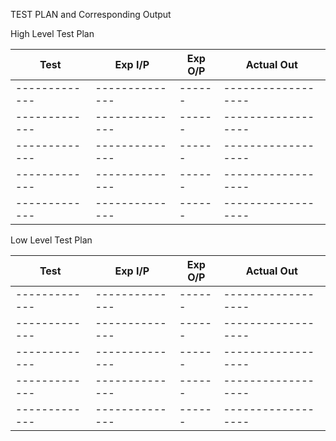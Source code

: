 
TEST PLAN and Corresponding Output

High Level Test Plan


|   Test                                               | Exp I/P                |           Exp O/P            |      Actual Out          |    
| -------------                                        |--------------          | ------                       | ------------------       | 	
| -------------                                        |--------------          | ------                       | ------------------       | 	
| -------------                                        |--------------          | ------                       | ------------------       | 	
| -------------                                        |--------------          | ------                       | ------------------       | 	
| -------------                                        |--------------          | ------                       | ------------------       | 	
| -------------                                        |--------------          | ------                       | ------------------       | 	



Low Level Test Plan


|   Test                                               | Exp I/P                |           Exp O/P            |      Actual Out          |    
| -------------                                        |--------------          | ------                       | ------------------       | 	
| -------------                                        |--------------          | ------                       | ------------------       | 	
| -------------                                        |--------------          | ------                       | ------------------       | 	
| -------------                                        |--------------          | ------                       | ------------------       | 	
| -------------                                        |--------------          | ------                       | ------------------       | 	
| -------------                                        |--------------          | ------                       | ------------------       | 	





